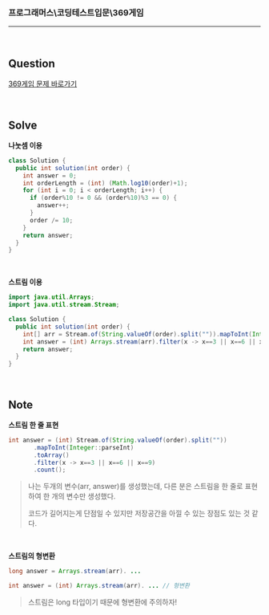 ### 프로그래머스\코딩테스트입문\369게임

---

<br/>

## Question

[369게임 문제 바로가기](https://school.programmers.co.kr/learn/courses/30/lessons/120891)

<br/>

## Solve

**나눗셈 이용**

```java
class Solution {
  public int solution(int order) {
    int answer = 0;
    int orderLength = (int) (Math.log10(order)+1);
    for (int i = 0; i < orderLength; i++) {
      if (order%10 != 0 && (order%10)%3 == 0) {
        answer++;
      }
      order /= 10;
    }
    return answer;
  }
}
```

<br/>

**스트림 이용**

```java
import java.util.Arrays;
import java.util.stream.Stream;

class Solution {
  public int solution(int order) {
    int[] arr = Stream.of(String.valueOf(order).split("")).mapToInt(Integer::parseInt).toArray();
    int answer = (int) Arrays.stream(arr).filter(x -> x==3 || x==6 || x==9).count();
    return answer;
  }
}
```

<br/>

## Note

**스트림 한 줄 표현**

```java
int answer = (int) Stream.of(String.valueOf(order).split(""))
       .mapToInt(Integer::parseInt)
       .toArray()
       .filter(x -> x==3 || x==6 || x==9)
       .count();
```

> 나는 두개의 변수(arr, answer)를 생성했는데, 다른 분은 스트림을 한 줄로 표현하여 한 개의 변수만 생성했다.
>
> 코드가 길어지는게 단점일 수 있지만 저장공간을 아낄 수 있는 장점도 있는 것 같다.

<br/>

**스트림의 형변환**

```java
long answer = Arrays.stream(arr). ...

int answer = (int) Arrays.stream(arr). ... // 형변환
```

> 스트림은 long 타입이기 때문에 형변환에 주의하자!
